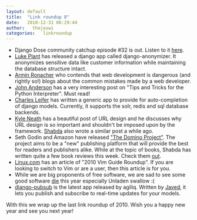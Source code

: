 ```yaml
---
layout: default
title:  "Link roundup 8"
date:   2010-12-31 06:29:44
author:   thejaswi
categories:   linkroundup
---
```


-   Django Dose community catchup episode \#32 is out. Listen to it
    [here](http://djangodose.com/podcasts/community-catchup/episode/32/).
-   [Luke
    Plant](http://lukeplant.me.uk/blog/posts/django-anonymizer-released/)
    has released a django app called django-anonymizer. It anonymizes
    sensitive data like customer information while maintaining the
    database structure intact.
-   [Armin
    Ronacher](http://lucumr.pocoo.org/2010/12/24/common-mistakes-as-web-developer/)
    who contends that web development is dangerous (and rightly so!)
    blogs about the common mistakes made by a web developer.
-   [John
    Anderson](http://sontek.net/tips-and-tricks-for-the-python-interpreter')
    has a very interesting post on \"Tips and Tricks for the Python
    Interpreter\". Must read!
-   [Charles
    Leifer](http://charlesleifer.com/blog/autocompletion-for-django-models-using-solr-redis-or-sql/)
    has written a generic app to provide for auto-completion of django
    models. Currently, it supports the solr, redis and sql database
    backends.
-   [Kyle Neath](http://warpspire.com/posts/url-design/) has a beautiful
    post of URL design and he discusses why URL design is so important
    and shouldn\'t be imposed upon by the framework.
    [Shabda](http://agiliq.com/blog/2010/12/experiments-in-url-design/)
    also wrote a similar post a while ago.
-   Seth Godin and Amazon have released [\"The Domino
    Project\"](http://www.thedominoproject.com/). The project aims to be
    a \"new\" publishing platform that will provide the best for readers
    and publishers alike. While at the topic of books, Shabda has
    written quite a few book reviews this week. Check them
    [out](http://agiliq.com/blog/tag/reviews/).
-   [Linux.com](http://www.linux.com/learn/tutorials/393476:2010-vim-guide-roundup)
    has an article of \"2010 Vim Guide Roundup\". If you are looking to
    switch to Vim or are a user, then this article is for you.
-   While we are big proponents of free software, we are sad to see some
    good software [die](http://lwn.net/Articles/420774/) this year
    especially Unladen swallow :(
-   [django-pubsub](https://github.com/agiliq/django-pubsub) is the
    latest app released by agiliq. Written by
    [Javed](http://agiliq.com/blog/2010/12/real-time-applications-with-django-xmpp-and-stroph/),
    it lets you publish and subscribe to real-time updates for your
    models.

With this we wrap up the last link roundup of 2010. Wish you a happy new
year and see you next year!
